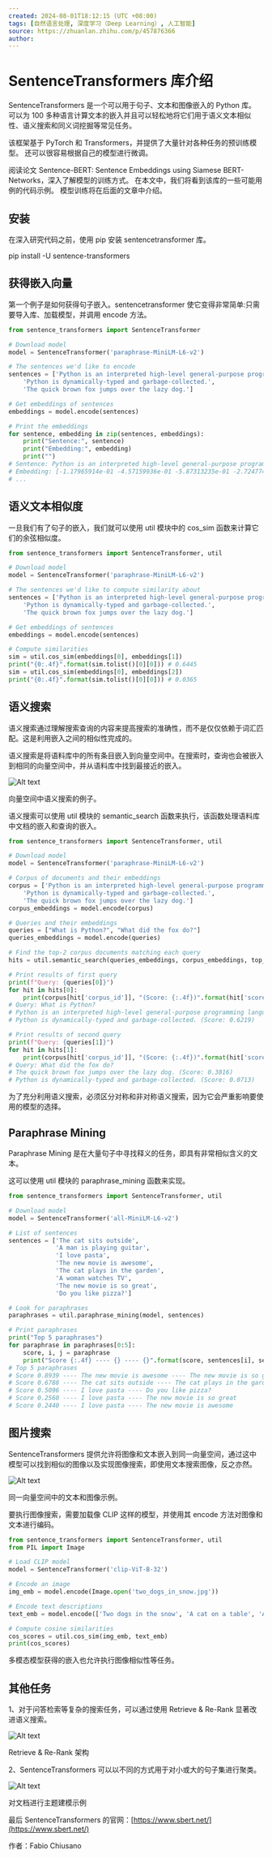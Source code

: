 ```yaml
---
created: 2024-08-01T18:12:15 (UTC +08:00)
tags: [自然语言处理, 深度学习（Deep Learning）, 人工智能]
source: https://zhuanlan.zhihu.com/p/457876366
author:
---
```


# SentenceTransformers 库介绍

SentenceTransformers 是一个可以用于句子、文本和图像嵌入的 Python 库。 可以为 100 多种语言计算文本的嵌入并且可以轻松地将它们用于语义文本相似性、语义搜索和同义词挖掘等常见任务。

该框架基于 PyTorch 和 Transformers，并提供了大量针对各种任务的预训练模型。 还可以很容易根据自己的模型进行微调。

阅读论文 Sentence-BERT: Sentence Embeddings using Siamese BERT-Networks，深入了解模型的训练方式。 在本文中，我们将看到该库的一些可能用例的代码示例。 模型训练将在后面的文章中介绍。

## 安装

在深入研究代码之前，使用 pip 安装 sentencetransformer 库。

pip install -U sentence-transformers

## 获得嵌入向量

第一个例子是如何获得句子嵌入。sentencetransformer 使它变得非常简单:只需要导入库、加载模型，并调用 encode 方法。

```python
from sentence_transformers import SentenceTransformer

# Download model
model = SentenceTransformer('paraphrase-MiniLM-L6-v2')

# The sentences we'd like to encode
sentences = ['Python is an interpreted high-level general-purpose programming language.',
    'Python is dynamically-typed and garbage-collected.',
    'The quick brown fox jumps over the lazy dog.']

# Get embeddings of sentences
embeddings = model.encode(sentences)

# Print the embeddings
for sentence, embedding in zip(sentences, embeddings):
    print("Sentence:", sentence)
    print("Embedding:", embedding)
    print("")
# Sentence: Python is an interpreted high-level general-purpose programming language.
# Embedding: [-1.17965914e-01 -4.57159936e-01 -5.87313235e-01 -2.72477478e-01 ...
# ...
```

## 语义文本相似度

一旦我们有了句子的嵌入，我们就可以使用 util 模块中的 cos_sim 函数来计算它们的余弦相似度。

```python
from sentence_transformers import SentenceTransformer, util

# Download model
model = SentenceTransformer('paraphrase-MiniLM-L6-v2')

# The sentences we'd like to compute similarity about
sentences = ['Python is an interpreted high-level general-purpose programming language.',
    'Python is dynamically-typed and garbage-collected.',
    'The quick brown fox jumps over the lazy dog.']

# Get embeddings of sentences
embeddings = model.encode(sentences)

# Compute similarities
sim = util.cos_sim(embeddings[0], embeddings[1])
print("{0:.4f}".format(sim.tolist()[0][0])) # 0.6445
sim = util.cos_sim(embeddings[0], embeddings[2])
print("{0:.4f}".format(sim.tolist()[0][0])) # 0.0365
```

## 语义搜索

语义搜索通过理解搜索查询的内容来提高搜索的准确性，而不是仅仅依赖于词汇匹配。这是利用嵌入之间的相似性完成的。

语义搜索是将语料库中的所有条目嵌入到向量空间中。在搜索时，查询也会被嵌入到相同的向量空间中，并从语料库中找到最接近的嵌入。

![Alt text](image.png)

向量空间中语义搜索的例子。

语义搜索可以使用 util 模块的 semantic_search 函数来执行，该函数处理语料库中文档的嵌入和查询的嵌入。

```python
from sentence_transformers import SentenceTransformer, util

# Download model
model = SentenceTransformer('paraphrase-MiniLM-L6-v2')

# Corpus of documents and their embeddings
corpus = ['Python is an interpreted high-level general-purpose programming language.',
    'Python is dynamically-typed and garbage-collected.',
    'The quick brown fox jumps over the lazy dog.']
corpus_embeddings = model.encode(corpus)

# Queries and their embeddings
queries = ["What is Python?", "What did the fox do?"]
queries_embeddings = model.encode(queries)

# Find the top-2 corpus documents matching each query
hits = util.semantic_search(queries_embeddings, corpus_embeddings, top_k=2)

# Print results of first query
print(f"Query: {queries[0]}")
for hit in hits[0]:
    print(corpus[hit['corpus_id']], "(Score: {:.4f})".format(hit['score']))
# Query: What is Python?
# Python is an interpreted high-level general-purpose programming language. (Score: 0.6759)
# Python is dynamically-typed and garbage-collected. (Score: 0.6219)

# Print results of second query
print(f"Query: {queries[1]}")
for hit in hits[1]:
    print(corpus[hit['corpus_id']], "(Score: {:.4f})".format(hit['score']))
# Query: What did the fox do?
# The quick brown fox jumps over the lazy dog. (Score: 0.3816)
# Python is dynamically-typed and garbage-collected. (Score: 0.0713)
```

为了充分利用语义搜索，必须区分对称和非对称语义搜索，因为它会严重影响要使用的模型的选择。

## Paraphrase Mining

Paraphrase Mining 是在大量句子中寻找释义的任务，即具有非常相似含义的文本。

这可以使用 util 模块的 paraphrase_mining 函数来实现。

```python
from sentence_transformers import SentenceTransformer, util

# Download model
model = SentenceTransformer('all-MiniLM-L6-v2')

# List of sentences
sentences = ['The cat sits outside',
             'A man is playing guitar',
             'I love pasta',
             'The new movie is awesome',
             'The cat plays in the garden',
             'A woman watches TV',
             'The new movie is so great',
             'Do you like pizza?']

# Look for paraphrases
paraphrases = util.paraphrase_mining(model, sentences)

# Print paraphrases
print("Top 5 paraphrases")
for paraphrase in paraphrases[0:5]:
    score, i, j = paraphrase
    print("Score {:.4f} ---- {} ---- {}".format(score, sentences[i], sentences[j]))
# Top 5 paraphrases
# Score 0.8939 ---- The new movie is awesome ---- The new movie is so great
# Score 0.6788 ---- The cat sits outside ---- The cat plays in the garden
# Score 0.5096 ---- I love pasta ---- Do you like pizza?
# Score 0.2560 ---- I love pasta ---- The new movie is so great
# Score 0.2440 ---- I love pasta ---- The new movie is awesome
```

## 图片搜索

SentenceTransformers 提供允许将图像和文本嵌入到同一向量空间，通过这中模型可以找到相似的图像以及实现图像搜索，即使用文本搜索图像，反之亦然。

![Alt text](image-1.png)

同一向量空间中的文本和图像示例。

要执行图像搜索，需要加载像 CLIP 这样的模型，并使用其 encode 方法对图像和文本进行编码。

```python
from sentence_transformers import SentenceTransformer, util
from PIL import Image

# Load CLIP model
model = SentenceTransformer('clip-ViT-B-32')

# Encode an image
img_emb = model.encode(Image.open('two_dogs_in_snow.jpg'))

# Encode text descriptions
text_emb = model.encode(['Two dogs in the snow', 'A cat on a table', 'A picture of London at night'])

# Compute cosine similarities
cos_scores = util.cos_sim(img_emb, text_emb)
print(cos_scores)
```

多模态模型获得的嵌入也允许执行图像相似性等任务。

## 其他任务

1、对于问答检索等复杂的搜索任务，可以通过使用 Retrieve & Re-Rank 显著改进语义搜索。

![Alt text](image-2.png)

Retrieve & Re-Rank 架构

2、SentenceTransformers 可以以不同的方式用于对小或大的句子集进行聚类。

![Alt text](image-3.png)

对文档进行主题建模示例

最后 SentenceTransformers 的官网：[https://www.sbert.net/](https://www.sbert.net/)

作者：Fabio Chiusano
